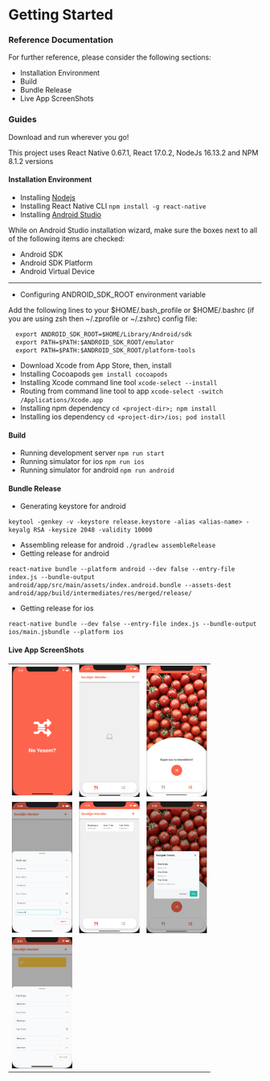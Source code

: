 # Getting Started

### Reference Documentation

For further reference, please consider the following sections:

* Installation Environment
* Build
* Bundle Release
* Live App ScreenShots

### Guides

Download and run wherever you go!

This project uses React Native 0.67.1, React 17.0.2, NodeJs 16.13.2 and NPM 8.1.2 versions

#### Installation Environment

* Installing [Nodejs](https://nodejs.org/en/download/)
* Installing React Native CLI `npm install -g react-native`
* Installing [Android Studio](https://developer.android.com/studio/index.html)

While on Android Studio installation wizard, make sure the boxes next to all of the following items are checked:

* Android SDK
* Android SDK Platform
* Android Virtual Device

---
* Configuring ANDROID_SDK_ROOT environment variable
  
Add the following lines to your $HOME/.bash_profile or $HOME/.bashrc (if you are using zsh then ~/.zprofile or ~/.zshrc) config file:
```
  export ANDROID_SDK_ROOT=$HOME/Library/Android/sdk
  export PATH=$PATH:$ANDROID_SDK_ROOT/emulator
  export PATH=$PATH:$ANDROID_SDK_ROOT/platform-tools
```

* Download Xcode from App Store, then, install
* Installing Cocoapods `gem install cocoapods`
* Installing Xcode command line tool `xcode-select --install`
* Routing from command line tool to app `xcode-select -switch /Applications/Xcode.app`
* Installing npm dependency `cd <project-dir>; npm install`
* Installing ios dependency `cd <project-dir>/ios; pod install`

#### Build

* Running development server `npm run start`
* Running simulator for ios `npm run ios`
* Running simulator for android `npm run android`

#### Bundle Release

* Generating keystore for android
```
keytool -genkey -v -keystore release.keystore -alias <alias-name> -keyalg RSA -keysize 2048 -validity 10000
```
* Assembling release for android `./gradlew assembleRelease`
* Getting release for android
```
react-native bundle --platform android --dev false --entry-file index.js --bundle-output android/app/src/main/assets/index.android.bundle --assets-dest android/app/build/intermediates/res/merged/release/
```
* Getting release for ios
```
react-native bundle --dev false --entry-file index.js --bundle-output ios/main.jsbundle --platform ios
```

#### Live App ScreenShots

<table style="width:100%; border-color: #fff">
  <tr>
    <td style="border-color: #fff"><img src="./doc/1.png" width="120"></td>
    <td style="border-color: #fff"><img src="./doc/2.png" width="120"></td>
    <td style="border-color: #fff"><img src="./doc/3.png" width="120"></td>
  </tr>
  <tr>
    <td style="border-color: #fff"><img src="./doc/4.png" width="120"></td>
    <td style="border-color: #fff"><img src="./doc/5.png" width="120"></td>
    <td style="border-color: #fff"><img src="./doc/6.png" width="120"></td>
  </tr>
  <tr>
    <td style="border-color: #fff"><img src="./doc/7.png" width="120"></td>
  </tr>
</table>





